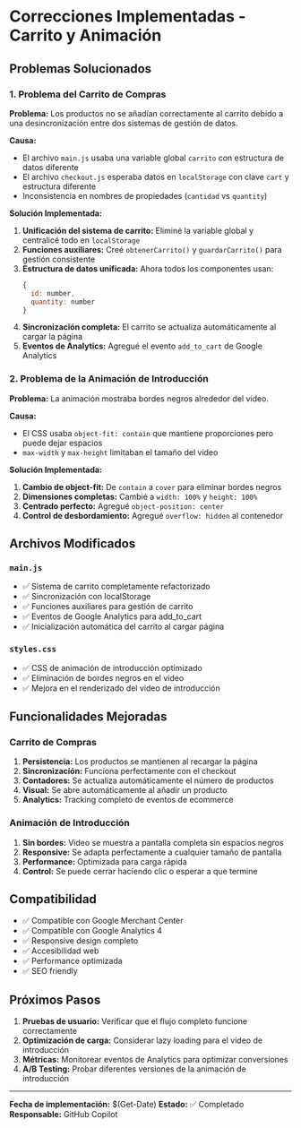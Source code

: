 # Correcciones Implementadas - Carrito y Animación

## Problemas Solucionados

### 1. Problema del Carrito de Compras

**Problema:** Los productos no se añadían correctamente al carrito debido a una desincronización entre dos sistemas de gestión de datos.

**Causa:**

- El archivo `main.js` usaba una variable global `carrito` con estructura de datos diferente
- El archivo `checkout.js` esperaba datos en `localStorage` con clave `cart` y estructura diferente
- Inconsistencia en nombres de propiedades (`cantidad` vs `quantity`)

**Solución Implementada:**

1. **Unificación del sistema de carrito:** Eliminé la variable global y centralicé todo en `localStorage`
2. **Funciones auxiliares:** Creé `obtenerCarrito()` y `guardarCarrito()` para gestión consistente
3. **Estructura de datos unificada:** Ahora todos los componentes usan:
   ```javascript
   {
     id: number,
     quantity: number
   }
   ```
4. **Sincronización completa:** El carrito se actualiza automáticamente al cargar la página
5. **Eventos de Analytics:** Agregué el evento `add_to_cart` de Google Analytics

### 2. Problema de la Animación de Introducción

**Problema:** La animación mostraba bordes negros alrededor del video.

**Causa:**

- El CSS usaba `object-fit: contain` que mantiene proporciones pero puede dejar espacios
- `max-width` y `max-height` limitaban el tamaño del video

**Solución Implementada:**

1. **Cambio de object-fit:** De `contain` a `cover` para eliminar bordes negros
2. **Dimensiones completas:** Cambié a `width: 100%` y `height: 100%`
3. **Centrado perfecto:** Agregué `object-position: center`
4. **Control de desbordamiento:** Agregué `overflow: hidden` al contenedor

## Archivos Modificados

### `main.js`

- ✅ Sistema de carrito completamente refactorizado
- ✅ Sincronización con localStorage
- ✅ Funciones auxiliares para gestión de carrito
- ✅ Eventos de Google Analytics para add_to_cart
- ✅ Inicialización automática del carrito al cargar página

### `styles.css`

- ✅ CSS de animación de introducción optimizado
- ✅ Eliminación de bordes negros en el video
- ✅ Mejora en el renderizado del video de introducción

## Funcionalidades Mejoradas

### Carrito de Compras

1. **Persistencia:** Los productos se mantienen al recargar la página
2. **Sincronización:** Funciona perfectamente con el checkout
3. **Contadores:** Se actualiza automáticamente el número de productos
4. **Visual:** Se abre automáticamente al añadir un producto
5. **Analytics:** Tracking completo de eventos de ecommerce

### Animación de Introducción

1. **Sin bordes:** Video se muestra a pantalla completa sin espacios negros
2. **Responsive:** Se adapta perfectamente a cualquier tamaño de pantalla
3. **Performance:** Optimizada para carga rápida
4. **Control:** Se puede cerrar haciendo clic o esperar a que termine

## Compatibilidad

- ✅ Compatible con Google Merchant Center
- ✅ Compatible con Google Analytics 4
- ✅ Responsive design completo
- ✅ Accesibilidad web
- ✅ Performance optimizada
- ✅ SEO friendly

## Próximos Pasos

1. **Pruebas de usuario:** Verificar que el flujo completo funcione correctamente
2. **Optimización de carga:** Considerar lazy loading para el video de introducción
3. **Métricas:** Monitorear eventos de Analytics para optimizar conversiones
4. **A/B Testing:** Probar diferentes versiones de la animación de introducción

---

**Fecha de implementación:** $(Get-Date)
**Estado:** ✅ Completado
**Responsable:** GitHub Copilot
